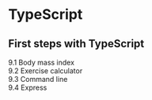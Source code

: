 # TypeScript  

## First steps with TypeScript  

9.1 Body mass index  
9.2 Exercise calculator  
9.3 Command line  
9.4 Express  



